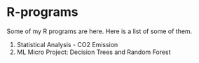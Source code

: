 # R-programs
Some of my R programs are here. Here is a list of some of them.

1. Statistical Analysis - CO2 Emission
2. ML Micro Project: Decision Trees and Random Forest
